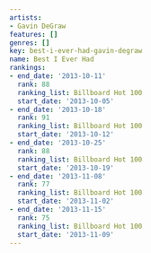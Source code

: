```yaml
---
artists:
- Gavin DeGraw
features: []
genres: []
key: best-i-ever-had-gavin-degraw
name: Best I Ever Had
rankings:
- end_date: '2013-10-11'
  rank: 88
  ranking_list: Billboard Hot 100
  start_date: '2013-10-05'
- end_date: '2013-10-18'
  rank: 91
  ranking_list: Billboard Hot 100
  start_date: '2013-10-12'
- end_date: '2013-10-25'
  rank: 88
  ranking_list: Billboard Hot 100
  start_date: '2013-10-19'
- end_date: '2013-11-08'
  rank: 77
  ranking_list: Billboard Hot 100
  start_date: '2013-11-02'
- end_date: '2013-11-15'
  rank: 75
  ranking_list: Billboard Hot 100
  start_date: '2013-11-09'
---
```


